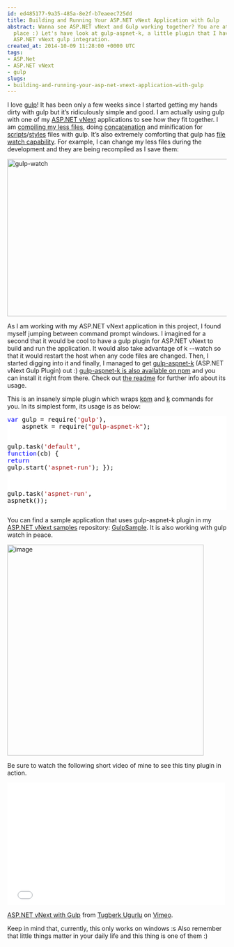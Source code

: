 ```yaml
---
id: ed485177-9a35-485a-8e2f-b7eaeec725dd
title: Building and Running Your ASP.NET vNext Application with Gulp
abstract: Wanna see ASP.NET vNext and Gulp working together? You are at the right
  place :) Let's have look at gulp-aspnet-k, a little plugin that I have created for
  ASP.NET vNext gulp integration.
created_at: 2014-10-09 11:28:00 +0000 UTC
tags:
- ASP.Net
- ASP.NET vNext
- gulp
slugs:
- building-and-running-your-asp-net-vnext-application-with-gulp
---
```


<p>I love <a href="http://gulpjs.com/">gulp</a>! It has been only a few weeks since I started getting my hands dirty with gulp but it’s ridiculously simple and good. I am actually using gulp with one of my <a href="http://www.tugberkugurlu.com/archive/getting-started-with-asp-net-vnext-by-setting-up-the-environment-from-scratch">ASP.NET vNext</a> applications to see how they fit together. I am <a href="https://github.com/plus3network/gulp-less">compiling my less files</a>, doing <a href="https://github.com/wearefractal/gulp-concat">concatenation</a> and minification for <a href="https://www.npmjs.org/package/gulp-uglify">scripts</a>/<a href="https://www.npmjs.org/package/gulp-minify-css">styles</a> files with gulp. It’s also extremely comforting that gulp has <a href="https://github.com/gulpjs/gulp/blob/master/docs/API.md#gulpwatchglob-opts-cb">file watch capability</a>. For example, I can change my less files during the development and they are being recompiled as I save them:</p> <p><a href="https://tugberkugurlu.blob.core.windows.net/bloggyimages/1d418de3-0578-4256-9e5b-5da1751f827d.gif"><img title="gulp-watch" style="display: inline" alt="gulp-watch" src="https://tugberkugurlu.blob.core.windows.net/bloggyimages/5a9e45f8-2a80-48c6-a486-ce4a2cff8468.gif" width="640" height="361"></a></p> <p>As I am working with my ASP.NET vNext application in this project, I found myself jumping between command prompt windows. I imagined for a second that it would be cool to have a gulp plugin for ASP.NET vNext to build and run the application. It would also take advantage of k --watch so that it would restart the host when any code files are changed. Then, I started digging into it and finally, I managed to get <a href="https://github.com/tugberkugurlu/gulp-aspnet-k">gulp-aspnet-k</a> (ASP.NET vNext Gulp Plugin) out :) <a href="https://www.npmjs.org/package/gulp-aspnet-k">gulp-aspnet-k is also available on npm</a> and you can install it right from there. Check out <a href="https://github.com/tugberkugurlu/gulp-aspnet-k#readme">the readme</a> for further info about its usage.</p> <p>This is an insanely simple plugin which wraps <a href="https://github.com/aspnet/KRuntime/blob/dev/scripts/kpm.cmd">kpm</a> and <a href="https://github.com/aspnet/KRuntime/blob/dev/scripts/k.cmd">k</a> commands for you. In its simplest form, its usage is as below:</p> <div class="code-wrapper border-shadow-1"> <div style="color: black; background-color: white"><pre><span style="color: blue">var</span> gulp = require(<span style="color: #a31515">'gulp'</span>),
    aspnetk = require(<span style="color: #a31515">"gulp-aspnet-k"</span>);

gulp.task(<span style="color: #a31515">'default'</span>, <span style="color: blue">function</span>(cb) {
    <span style="color: blue">return</span> gulp.start(<span style="color: #a31515">'aspnet-run'</span>);
});

gulp.task(<span style="color: #a31515">'aspnet-run'</span>, aspnetk());</pre></div></div>
<p>You can find a sample application that uses gulp-aspnet-k plugin in my <a href="https://github.com/tugberkugurlu/AspNetVNextSamples">ASP.NET vNext samples</a> repository: <a href="https://github.com/tugberkugurlu/AspNetVNextSamples/tree/7ec8a005d95e120347ef2b2ecc76995d461cac46/src/GulpSample">GulpSample</a>. It is also working with gulp watch in peace.</p>
<p><a href="https://tugberkugurlu.blob.core.windows.net/bloggyimages/86490f28-b664-4aa3-bf93-92d4405ffdc9.png"><img title="image" style="border-left-width: 0px; border-right-width: 0px; background-image: none; border-bottom-width: 0px; padding-top: 0px; padding-left: 0px; display: inline; padding-right: 0px; border-top-width: 0px" border="0" alt="image" src="https://tugberkugurlu.blob.core.windows.net/bloggyimages/0fa0fe89-7efc-4b91-bd1c-6f5cf92a89de.png" width="451" height="484"></a></p>
<p>Be sure to watch the following short video of mine to see this tiny plugin in action.</p><iframe height="281" src="//player.vimeo.com/video/108458085" frameborder="0" width="500" allowfullscreen mozallowfullscreen webkitallowfullscreen></iframe>
<p><a href="http://vimeo.com/108458085">ASP.NET vNext with Gulp</a> from <a href="http://vimeo.com/user6670252">Tugberk Ugurlu</a> on <a href="https://vimeo.com">Vimeo</a>.</p>
<p>Keep in mind that, currently, this only works on windows :s Also remember that little things matter in your daily life and this thing is one of them :)</p>  